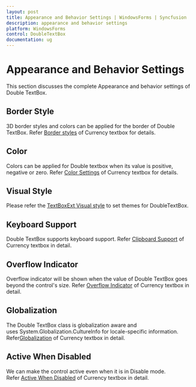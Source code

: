 ```yaml
---
layout: post
title: Appearance and Behavior Settings | WindowsForms | Syncfusion
description: appearance and behavior settings
platform: WindowsForms
control: DoubleTextBox
documentation: ug
---
```

# Appearance and Behavior Settings

This section discusses the complete Appearance and behavior settings of Double TextBox.

## Border Style

3D border styles and colors can be applied for the border of Double TextBox. Refer [Border styles](/windowsforms/currencytextbox/appearance#border-styles) of Currency textbox for details.

## Color

Colors can be applied for Double textbox when its value is positive, negative or zero. Refer [Color Settings](/windowsforms/currencytextbox/appearance#color-settings) of Currency textbox for details.

## Visual Style

Please refer the [TextBoxExt Visual style](/windowsforms/TextBoxExt/Appearance-Settings) to set themes for DoubleTextBox.

## Keyboard Support

Double TextBox supports keyboard support. Refer [Clipboard Support](/windowsforms/currencytextbox/advanced-features#clipboard-support ) of Currency textbox in detail.

## Overflow Indicator

Overflow indicator will be shown when the value of Double TextBox goes beyond the control's size. Refer [Overflow Indicator](/windowsforms/currencytextbox/advanced-features#overflow-indicator) of Currency textbox in detail.

## Globalization

The Double TextBox class is globalization aware and uses System.Globalization.CultureInfo for locale-specific information. Refer[Globalization](/windowsforms/currencytextbox/advanced-features#globalization) of Currency textbox in detail.

## Active When Disabled

We can make the control active even when it is in Disable mode. Refer [Active When Disabled](/windowsforms/currencytextbox/faq/how-to-make-the-text-active-when-the-control-is-disabled) of Currency textbox in detail.
